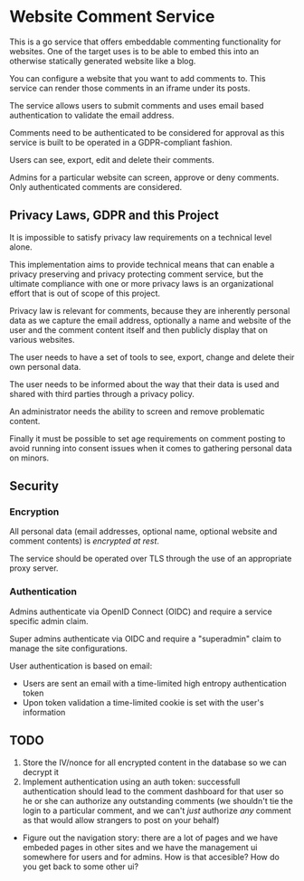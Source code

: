 # Website Comment Service

This is a go service that offers embeddable commenting functionality for websites. One of the target uses is to be able to embed this into an otherwise statically generated website like a blog.

You can configure a website that you want to add comments to. This service can render those comments in an iframe under its posts.

The service allows users to submit comments and uses email based authentication to validate the email address.

Comments need to be authenticated to be considered for approval as this service is built to be operated in a GDPR-compliant fashion. 

Users can see, export, edit and delete their comments.

Admins for a particular website can screen, approve or deny comments. Only authenticated comments are considered.


## Privacy Laws, GDPR and this Project

It is impossible to satisfy privacy law requirements on a technical level alone. 

This implementation aims to provide technical means that can enable a privacy preserving and privacy protecting comment service, but the ultimate compliance with one or more privacy laws is an organizational effort that is out of scope of this project.

Privacy law is relevant for comments, because they are inherently personal data as we capture the email address, optionally a name and website of the user and the comment content itself and then publicly display that on various websites.

The user needs to have a set of tools to see, export, change and delete their own personal data.

The user needs to be informed about the way that their data is used and shared with third parties through a privacy policy.

An administrator needs the ability to screen and remove problematic content.

Finally it must be possible to set age requirements on comment posting to avoid running into consent issues when it comes to gathering personal data on minors.

## Security

### Encryption

All personal data (email addresses, optional name, optional website and comment contents) is _encrypted at rest_.

The service should be operated over TLS through the use of an appropriate proxy server.

### Authentication 

Admins authenticate via OpenID Connect (OIDC) and require a service specific admin claim.

Super admins authenticate via OIDC and require a "superadmin" claim to manage the site configurations.

User authentication is based on email:
- Users are sent an email with a time-limited high entropy authentication token
- Upon token validation a time-limited cookie is set with the user's information

## TODO

1. Store the IV/nonce for all encrypted content in the database so we can decrypt it
2. Implement authentication using an auth token: successfull authentication should lead to the comment dashboard for that user so he or she can authorize any outstanding comments (we shouldn't tie the login to a particular comment, and we can't _just_ authorize _any_ comment as that would allow strangers to post on your behalf)
- Figure out the navigation story: there are a lot of pages and we have embeded pages in other sites and we have the management ui somewhere for users and for admins. How is that accesible? How do you get back to some other ui? 
